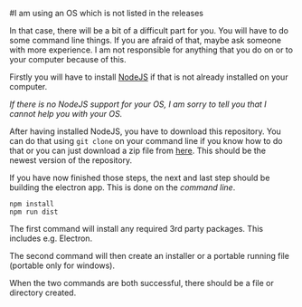 #I am using an OS which is not listed in the releases

In that case, there will be a bit of a difficult part for you. You will have to do some command line things. If you are afraid of that, maybe ask someone with more experience. I am not responsible for anything that you do on or to your computer because of this.

Firstly you will have to install [NodeJS](https://nodejs.org/) if that is not already installed on your computer.

*If there is no NodeJS support for your OS, I am sorry to tell you that I cannot help you with your OS.*

After having installed NodeJS, you have to download this repository. You can do that using `git clone` on your command line if you know how to do that or you can just download a zip file from [here](https://github.com/Johann150/neutron/archive/master.zip). This should be the newest version of the repository.

If you have now finished those steps, the next and last step should be building the electron app. This is done on the *command line*.

```
npm install
npm run dist
```

The first command will install any required 3rd party packages. This includes e.g. Electron.

The second command will then create an installer or a portable running file (portable only for windows).

When the two commands are both successful, there should be a file or directory created.
